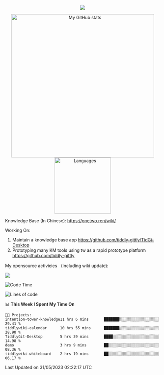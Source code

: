 <a href="https://github.com/linonetwo">
    <p align="center">
        <img src="https://github-profile-trophy.vercel.app/?username=linonetwo&column=7&theme=onedark"/>
    </p>
</a>
<a align="center" href="https://github.com/linonetwo">
  <p align="center">
    <img src="https://github-readme-stats.vercel.app/api?username=linonetwo&show_icons=true&count_private=true" alt="My GitHub stats" width="465"/>
    <img src="https://github-readme-stats.vercel.app/api/top-langs/?username=linonetwo&layout=compact&langs_count=10" alt="Languages" height="183">
  </p>
</a>

Knowledge Base (In Chinese): https://onetwo.ren/wiki/

Working On: 

1. Maintain a knowledge base app https://github.com/tiddly-gittly/TidGi-Desktop
1. Prototyping many KM tools using tw as a rapid prototype platform https://github.com/tiddly-gittly

My opensource activieies （including wiki update):

![](https://visitor-badge.glitch.me/badge?page_id=linonetwo.linonetwo)

<!--START_SECTION:waka-->
![Code Time](http://img.shields.io/badge/Code%20Time-1%2C808%20hrs%2036%20mins-blue)

![Lines of code](https://img.shields.io/badge/From%20Hello%20World%20I%27ve%20Written-47.1%20million%20lines%20of%20code-blue)

📊 **This Week I Spent My Time On** 

```text
🐱‍💻 Projects: 
intention-tower-knowledge11 hrs 6 mins       ███████░░░░░░░░░░░░░░░░░░   29.41 % 
tiddlywiki-calendar      10 hrs 55 mins      ███████░░░░░░░░░░░░░░░░░░   28.90 % 
TiddlyGit-Desktop        5 hrs 39 mins       ████░░░░░░░░░░░░░░░░░░░░░   14.98 % 
demo                     3 hrs 9 mins        ██░░░░░░░░░░░░░░░░░░░░░░░   08.36 % 
tiddlywiki-whiteboard    2 hrs 19 mins       ██░░░░░░░░░░░░░░░░░░░░░░░   06.17 % 
```


 Last Updated on 31/05/2023 02:22:17 UTC
<!--END_SECTION:waka-->

